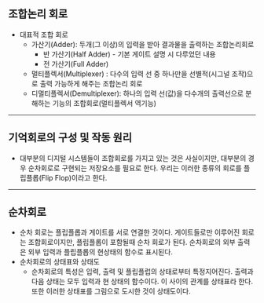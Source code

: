 ## 조합논리 회로
* 대표적 조합 회로
    + 가산기(Adder): 두개(그 이상)의 입력을 받아 결과물을 출력하는 조합논리회로
        - 반 가산기(Half Adder) - 기본 게이트 설명 시 다루었던 내용
        - 전 가산기(Full Adder)
    + 멀티플렉서(Multiplexer) : 다수의 입력 선 중 하나만을 선별적(시그널 조작)으로 출력 가능하게 해주는 조합논리 회로
    + 디멀티플렉서(Demultiplexer): 하나의 입력 선(값)을 다수개의 출력선으로 분해하는 기능의 조합회로(멀티플렉서 역기능)
---
## 기억회로의 구성 및 작동 원리
* 대부분의 디지털 시스템들이 조합회로를 가지고 있는 것은 사실이지만, 대부분의 경우 순차회로로 구현되는 저장요소를 필요로 한다. 우리는 이러한 종류의 회로를 플립플롭(Flip Flop)이라고 한다.
---
## 순차회로
* 순차 회로는 플립플롭과 게이트를 서로 연결한 것이다. 게이트들로만 이루어진 회로는 조합회로이지만, 플립플롭이 포함될때 순차 회로가 된다. 순차회로의 외부 출력은 외부 입력과 플립플롭의 현상태의 함수로 표시된다.
* 순차회로의 상태표와 상태도
    + 순차회로의 특성은 입력, 출력 및 플립플럽의 상태로부터 특정지어진다. 출력과 다음 상태는 모두 입력과 현 상태의 함수이다. 이 사이의 관계를 상태표라 한다. 또한 이러한 상태표를 그림으로 도시한 것이 상태도이다.